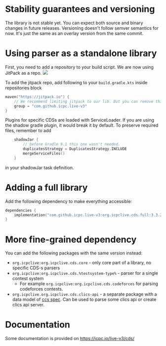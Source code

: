 # Stability guarantees and versioning

The library is not stable yet. You can expect both source and binary
changes in future releases. Versioning doesn't follow semver semantics for now. 
It's just the same as an overlay version from the same commit. 

# Using parser as a standalone library

First, you need to add a repository to your build script. We are now using JitPack as a repo.
[![](https://jitpack.io/v/icpc/live-v3.svg)](https://jitpack.io/#icpc/live-v3)

To add the jitpack repo, add following to your `build.gradle.kts` inside repositories block

```kotlin
maven("https://jitpack.io") {
    // We recommend limiting jitpack to our lib. But you can remove this line if you don't care. 
    group = "com.github.icpc.live-v3"
}
```

Plugins for specific CDSs are loaded with ServiceLoader. If you are using the shadow gradle plugin, 
it would break it by default. To preserve required files, remember to add 
```kotlin
    shadowJar {
        // before Gradle 9.1 this one wasn't needed. 
        duplicatesStrategy = DuplicatesStrategy.INCLUDE
        mergeServiceFiles()
    }
```

in your shadowJar task definition. 

# Adding a full library

Add the following dependency to make everything accessible: 

```kotlin
dependencies {
    implementation("com.github.icpc.live-v3:org.icpclive.cds.full:3.3.2")
}
```

# More fine-grained dependency

You can add the following packages with the same version instead:
* `org.icpclive:org.icpclive.cds.core` - only core part of a library, no specific CDS-s parsers
* `org.icpclive:org.icpclive.cds.%testsystem-type%` - parser for a single contest system
  * For example `org.icpclive:org.icpclive.cds.codeforces` for parsing codeforces contests. 
* `org.icpclive.org.icpclive.cds.clics-api` - a separate package with a data model of [ccs spec](https://ccs-specs.icpc.io/). 
   Can be used to parse some clics api or create clics api server.

# Documentation

Some documentation is provided on https://icpc.io/live-v3/cds/

